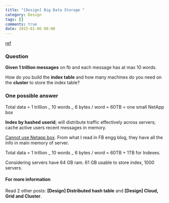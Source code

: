 ```yaml
---
title: "[Design] Big Data Storage "
category: Design
tags: []
comments: true
date: 2015-01-06 00:00
---
```



[ref](http://www.mitbbs.com/article/JobHunting/32580869_0.html)

### Question

**Given 1 trillion messages** on fb and each message has at max 10 words.

How do you build the **index table** and how many machines do you need on the **cluster** to store the index table?

### One possible answer

Total data = 1 trillion _ 10 words _ 6 bytes / word = 60TB = one small NetApp box

**Index by hashed userid**; will distribute traffic effectively across servers; cache active users recent messages in memory.

[Cannot use Netapp box](http://www.glassdoor.com/Interview/Given-a-set-of-n-jobs-with-start-time-end-time-cost-find-a-subset-so-that-no-2-jobs-overlap-and-the-cost-is-maximum-QTN_440168.htm). From what I read in FB engg blog, they have all the info in main memory of server.

Total data = 1 trillion _ 10 words _ 6 bytes / word = 60TB + 1TB for Indexes.

Considering servers have 64 GB ram. 61 GB usable to store index, 1000 servers.

#### For more information

Read 2 other posts: **[Design] Distributed hash table** and **[Design] Cloud, Grid and Cluster**.
